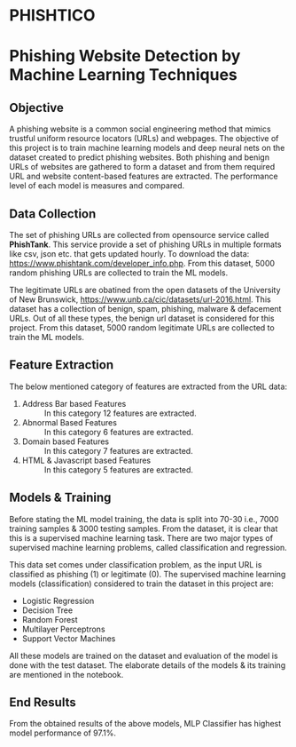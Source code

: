 # PHISHTICO
# Phishing Website Detection by Machine Learning Techniques

## Objective
A phishing website is a common social engineering method that mimics trustful uniform resource locators (URLs) and webpages. The objective of this project is to train machine learning models and deep neural nets on the dataset created to predict phishing websites. Both phishing and benign URLs of websites are gathered to form a dataset and from them required URL and website content-based features are extracted. The performance level of each model is measures and compared.

## Data Collection
The set of phishing URLs are collected from opensource service called **PhishTank**. This service provide a set of phishing URLs in multiple formats like csv, json etc. that gets updated hourly. To download the data: https://www.phishtank.com/developer_info.php. From this dataset, 5000 random phishing URLs are collected to train the ML models.

The legitimate URLs are obatined from the open datasets of the University of New Brunswick, https://www.unb.ca/cic/datasets/url-2016.html. This dataset has a collection of benign, spam, phishing, malware & defacement URLs. Out of all these types, the benign url dataset is considered for this project. From this dataset, 5000 random legitimate URLs are collected to train the ML models.

## Feature Extraction
The below mentioned category of features are extracted from the URL data:

1.   Address Bar based Features <br>
          &nbsp;&nbsp;&nbsp;&nbsp;&nbsp;&nbsp;&nbsp;&nbsp;&nbsp;&nbsp;In this category 12 features are extracted.
2.   Abnormal Based Features <br>
          &nbsp;&nbsp;&nbsp;&nbsp;&nbsp;&nbsp;&nbsp;&nbsp;&nbsp;&nbsp;In this category 6 features are extracted.
3.   Domain based Features<br>
          &nbsp;&nbsp;&nbsp;&nbsp;&nbsp;&nbsp;&nbsp;&nbsp;&nbsp;&nbsp;In this category 7 features are extracted.
4.   HTML & Javascript based Features<br>
          &nbsp;&nbsp;&nbsp;&nbsp;&nbsp;&nbsp;&nbsp;&nbsp;&nbsp;&nbsp;In this category 5 features are extracted.

## Models & Training

Before stating the ML model training, the data is split into 70-30 i.e., 7000 training samples & 3000 testing samples. From the dataset, it is clear that this is a supervised machine learning task. There are two major types of supervised machine learning problems, called classification and regression.

This data set comes under classification problem, as the input URL is classified as phishing (1) or legitimate (0). The supervised machine learning models (classification) considered to train the dataset in this project are:

* Logistic Regression
* Decision Tree
* Random Forest
* Multilayer Perceptrons
* Support Vector Machines

All these models are trained on the dataset and evaluation of the model is done with the test dataset. The elaborate details of the models & its training are mentioned in the notebook.

## End Results
From the obtained results of the above models, MLP Classifier has highest model performance of 97.1%.
